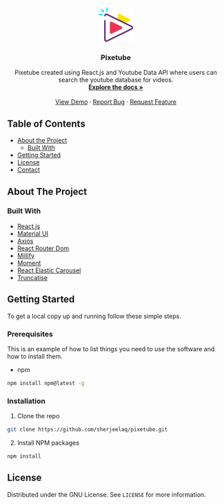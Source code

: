 <!-- PROJECT LOGO -->
<br />
<p align="center">
  <a href="https://github.com/sherjeelaq/pixetube">
    <img src="public/logo512.png" alt="Logo" width="80" height="80">
  </a>

  <h3 align="center">Pixetube</h3>

  <p align="center">
    Pixetube created using React.js and Youtube Data API where users can search the youtube database for videos.
    <br />
    <a href="https://github.com/sherjeelaq/pixetube"><strong>Explore the docs »</strong></a>
    <br />
    <br />
    <a href="https://pixe-tube.web.app/">View Demo</a>
    ·
    <a href="https://github.com/sherjeelaq/pixetube/issues">Report Bug</a>
    ·
    <a href="https://github.com/sherjeelaq/pixetube/issues">Request Feature</a>
  </p>
</p>

<!-- TABLE OF CONTENTS -->

## Table of Contents

- [About the Project](#about-the-project)
  - [Built With](#built-with)
- [Getting Started](#getting-started)
- [License](#license)
- [Contact](#contact)

<!-- ABOUT THE PROJECT -->

## About The Project

### Built With

- [React.js](https://reactjs.org/)
- [Material UI](https://material-ui.com/)
- [Axios](https://www.npmjs.com/package/axios)
- [React Router Dom](https://reactrouter.com/web/guides/quick-start)
- [Millify](https://www.npmjs.com/package/millify)
- [Moment](https://www.npmjs.com/package/react-moment)
- [React Elastic Carousel](https://www.npmjs.com/package/react-elastic-carousel)
- [Truncatise](https://www.npmjs.com/package/truncatise)

<!-- GETTING STARTED -->

## Getting Started

To get a local copy up and running follow these simple steps.

### Prerequisites

This is an example of how to list things you need to use the software and how to install them.

- npm

```sh
npm install npm@latest -g
```

### Installation

1. Clone the repo

```sh
git clone https://github.com/sherjeelaq/pixetube.git
```

2. Install NPM packages

```sh
npm install
```

<!-- LICENSE -->

## License

Distributed under the GNU License. See `LICENSE` for more information.
